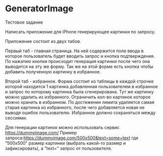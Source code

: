 # GeneratorImage
Тестовое задание

Написать приложение для iPhone генерирующее картинки по запросу. 

Приложение состоит из двух табов.

Первый таб - главная страница. На ней содержится поле ввода в которое пользователь будет вводить запрос и кнопка подтверждения. 
По нажатию кнопки происходит генерация картинки после чего она выводится на эту же форму. Так же на этой форме есть кнопка чтобы
добавить полученную картинку в избранное. 

Второй таб - избранное. Форма состоит из таблицы в каждой строчке которой находится 1 картинка добавленная пользователем в избранное и 
запрос по которому картинка была сгенерирована. Тут же картинку можно удалить из избранного. 
Ограничить кол-во картинок которое можно хранить в избранном. По достижении лимита удаляется самая старая картинка из избранного, 
после чего добавляется новая не выводя ошибок пользователю. Избранное должно сохраняться между сессиями.

Для генерации картинок можно использовать сервис https://dummyimage.com/
Пример запроса:https://dummyimage.com/500x500&text=some+text где "500x500" размер картинки (выбрать какой-то размер и зафиксировать), а "text=" запрос от пользователя.
